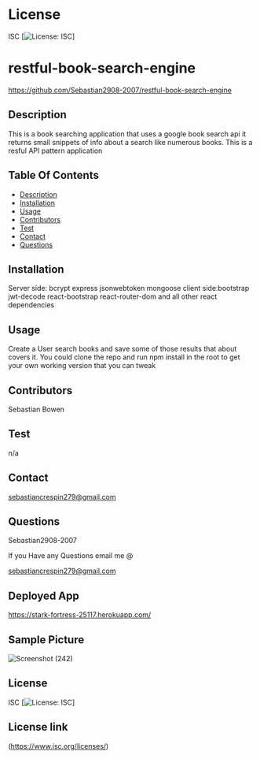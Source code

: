 # License
 ISC
[![License: ISC](https://img.shields.io/badge/License-ISC-blue.svg)]
                 
      

# restful-book-search-engine
 https://github.com/Sebastian2908-2007/restful-book-search-engine
 ## Description

This is a book searching application that uses a google book search api it returns small  snippets of info about a search like numerous books. This is a resful API pattern application
    
 ## Table Of Contents
* [Description](#description)
* [Installation](#installation)
* [Usage](#usage)
* [Contributors](#contributors)
* [Test](#test)
* [Contact](#contact)
* [Questions](#questions)
    
 ## Installation

Server side: bcrypt express jsonwebtoken mongoose client side:bootstrap jwt-decode react-bootstrap react-router-dom and all other react dependencies

## Usage
 Create a User search books and save some of those results  that about covers it. You could clone the repo and run npm install in the root to get your own working version that you can tweak

 ## Contributors

  Sebastian Bowen

 ## Test 

 n/a
    
## Contact

 sebastiancrespin279@gmail.com

## Questions

 Sebastian2908-2007

If you Have any Questions email me @

sebastiancrespin279@gmail.com

## Deployed App
https://stark-fortress-25117.herokuapp.com/

## Sample Picture
![Screenshot (242)](https://user-images.githubusercontent.com/77297220/164611555-3ad8f1b2-85f4-4556-9a0d-97aa67794ddc.png)

## License
ISC 
[![License: ISC](https://img.shields.io/badge/License-ISC-blue.svg)]

## License link
(https://www.isc.org/licenses/)   
